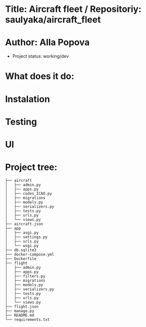 # Title: Aircraft fleet / Repositoriy: saulyaka/aircraft_fleet
# Author: Alla Popova

* Project status: working/dev

# What does it do:

# Instalation

# Testing

# UI

# Project tree:
    ├── aircraft
    │   ├── admin.py
    │   ├── apps.py
    │   ├── codes_ICAO.py
    │   ├── migrations
    │   ├── models.py
    │   ├── serializers.py
    │   ├── tests.py
    │   ├── urls.py
    │   └── views.py
    ├── aircraft.json
    ├── app
    │   ├── asgi.py
    │   ├── settings.py
    │   ├── urls.py
    │   └── wsgi.py
    ├── db.sqlite3
    ├── docker-compose.yml
    ├── Dockerfile
    ├── flight
    │   ├── admin.py
    │   ├── apps.py
    │   ├── filters.py
    │   ├── migrations
    │   ├── models.py
    │   ├── serializers.py
    │   ├── tests.py
    │   ├── urls.py
    │   └── views.py
    ├── flight.json
    ├── manage.py
    ├── README.md
    └── requirements.txt



